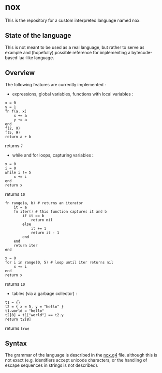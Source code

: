 # nox

This is the repository for a custom interpreted language named nox.

## State of the language

This is not meant to be used as a real language, but rather to serve as example and (hopefully) possible reference for implementing a bytecode-based lua-like language.

## Overview

The following features are currently implemented :

- expressions, global variables, functions with local variables :
```
x = 0
y = 1
fn f(a, x)
    x += a
    y += a
end
f(2, 0)
f(5, 9)
return a + b
```
returns `7`

- while and for loops, capturing variables :
```
x = 0
i = 0
while i != 5
    x += i
end
return x
```
returns `10`

```
fn range(a, b) # returns an iterator
    it = a
    fn iter() # this function captures it and b
        if it == b
            return nil
        else
            it += 1
            return it - 1
        end
    end
    return iter
end

x = 0
for i in range(0, 5) # loop until iter returns nil
    x += i
end
return x
```
returns `10`

- tables (via a garbage collector) :
```
t1 = {}
t2 = { x = 5, y = "hello" }
t1.world = "hello"
t2[8] = t1["world"] == t2.y
return t2[8]
```
returns `true`

## Syntax

The grammar of the language is described in the [nox.g4](./nox.g4) file, although this is not exact (e.g. identifiers accept unicode characters, or the handling of escape sequences in strings is not described).
